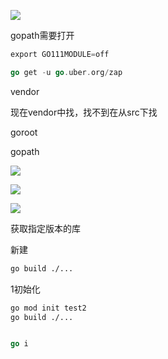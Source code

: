 ![](https://raw.githubusercontent.com/matt17du/img/main/img/20210706193402.png)



gopath需要打开

```go
export GO111MODULE=off
```





```go
go get -u go.uber.org/zap
```





vendor

现在vendor中找，找不到在从src下找



goroot

gopath





![](https://raw.githubusercontent.com/matt17du/img/main/img/20210706200314.png)









![](https://raw.githubusercontent.com/matt17du/img/main/img/20210706201216.png)







![](https://raw.githubusercontent.com/matt17du/img/main/img/20210706201433.png)





获取指定版本的库



新建

```bash
go build ./...
```



1初始化

```bash
go mod init test2
go build ./...
```



```go

go i
```



